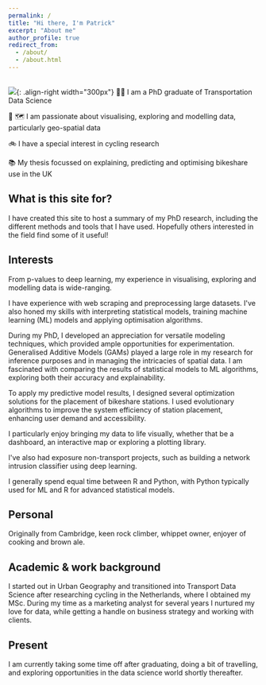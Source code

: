 ```yaml
---
permalink: /
title: "Hi there, I'm Patrick"
excerpt: "About me"
author_profile: true
redirect_from: 
  - /about/
  - /about.html
---
```

 <br/><img src='https://p91g.github.io/patrick-moore.github.io/images/data_bss_city_groups.png'>{: .align-right width="300px"}
🧑‍💻 I am a PhD graduate of Transportation Data Science

🤖 🗺️ I am passionate about visualising, exploring and modelling data, particularly geo-spatial data 

🚲 I have a special interest in cycling research

📚 My thesis focussed on explaining, predicting and optimising bikeshare use in the UK

What is this site for?
------
I have created this site to host a summary of my PhD research, including the different methods and tools that I have used. Hopefully others interested in the field find some of it useful!  

Interests
------
From p-values to deep learning, my experience in visualising, exploring and modelling data is wide-ranging. 

I have experience with web scraping and preprocessing large datasets. I've also honed my skills with interpreting statistical models, training machine learning (ML) models and applying optimisation algorithms. 

During my PhD, I developed an appreciation for versatile modeling techniques, which provided ample opportunities for experimentation. Generalised Additive Models (GAMs) played a large role in my research for inference purposes and in managing the intricacies of spatial data. I am fascinated with comparing the results of statistical models to ML algorithms, exploring both their accuracy and explainability.

To apply my predictive model results, I designed several optimization solutions for the placement of bikeshare stations. I used evolutionary algorithms to improve the system efficiency of station placement, enhancing user demand and accessibility. 

I particularly enjoy bringing my data to life visually, whether that be a dashboard, an interactive map or exploring a plotting library. 

I've also had exposure non-transport projects, such as building a network intrusion classifier using deep learning.

I generally spend equal time between R and Python, with Python typically used for ML and R for advanced statistical models.

Personal
------
Originally from Cambridge, keen rock climber, whippet owner, enjoyer of cooking and brown ale.

Academic & work background
------
I started out in Urban Geography and transitioned into Transport Data Science after researching cycling in the Netherlands, where I obtained my MSc. During my time as a marketing analyst for several years I nurtured my love for data, while getting a handle on business strategy and working with clients.  

Present
------
I am currently taking some time off after graduating, doing a bit of travelling, and exploring opportunities in the data science world shortly thereafter.


